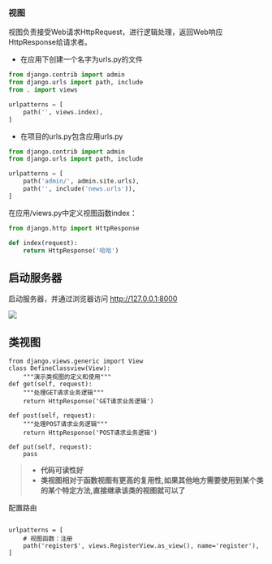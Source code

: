 ### 视图

视图负责接受Web请求HttpRequest，进行逻辑处理，返回Web响应HttpResponse给请求者。

- 在应用下创建一个名字为urls.py的文件

```python
from django.contrib import admin
from django.urls import path, include
from . import views

urlpatterns = [
    path('', views.index),
]

```



- 在项目的urls.py包含应用urls.py

```python
from django.contrib import admin
from django.urls import path, include

urlpatterns = [
    path('admin/', admin.site.urls),
    path('', include('news.urls')),
]

```

在应用/views.py中定义视图函数index：

```python
from django.http import HttpResponse

def index(request):
    return HttpResponse('哈哈')

```



## 启动服务器

启动服务器，并通过浏览器访问 http://127.0.0.1:8000

![](http://tp.jikedaohang.com/20191202214457_wjI9Mh_Screenshot.jpeg)

## 类视图

    from django.views.generic import View    
    class DefineClassview(View):
        """演示类视图的定义和使用"""
    def get(self, request):
        """处理GET请求业务逻辑"""
        return HttpResponse('GET请求业务逻辑')
    
    def post(self, request):
        """处理POST请求业务逻辑"""
        return HttpResponse('POST请求业务逻辑')
    
    def put(self, request):
        pass
> - **代码可读性好**
> - **类视图相对于函数视图有更高的复用性,如果其他地方需要使用到某个类的某个特定方法,直接继承该类的视图就可以了**

配置路由

```

urlpatterns = [
    # 视图函数：注册
    path('register$', views.RegisterView.as_view(), name='register'),
]
```

